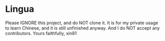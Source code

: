 # Lingua
Please IGNORE this project, and do NOT clone it. It is for my private usage to learn Chinese, and it is still unfinished anyway. And I do NOT accept any contributors.
Yours faithfully, xin81
